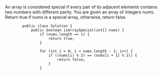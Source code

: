 An array is considered special if every pair of its adjacent elements contains two numbers with different parity.
You are given an array of integers nums. Return true if nums is a special array, otherwise, return false.

            public class Solution {
                public boolean isArraySpecial(int[] nums) {
                    if (nums.length == 1) {
                        return true;
                    }
                
                    for (int i = 0; i < nums.length - 1; i++) {
                        if ((nums[i] % 2) == (nums[i + 1] % 2)) {
                            return false;
                        }
                    }
 
